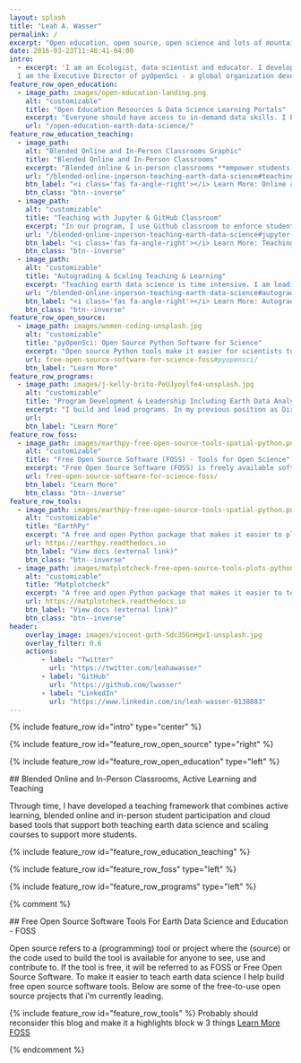 ```yaml
---
layout: splash
title: "Leah A. Wasser"
permalink: /
excerpt: "Open education, open source, open science and lots of mountains and running."
date: 2016-03-23T11:48:41-04:00
intro:
  - excerpt: 'I am an Ecologist, data scientist and educator. I develop and lead programs that make support open data science through community building, outreach and education.
  I am the Executive Director of pyOpenSci - a global organization devoted to building diverse and skilled community around open source software that supports open science.'
feature_row_open_education:
  - image_path: images/open-education-landing.png
    alt: "customizable"
    title: "Open Education Resources & Data Science Learning Portals"
    excerpt: "Everyone should have access to in-demand data skills. I build learning portals and publish and contribute to lessons and open education resources (OER) that allow anyone to learn environmental data science skills at their own pace and on their own time. Open education materials provides universal access to education to people who may not otherwise be able to access these skills."
    url: "/open-education-earth-data-science/"
feature_row_education_teaching:
  - image_path:
    alt: "Blended Online and In-Person Classrooms Graphic"
    title: "Blended Online and In-Person Classrooms"
    excerpt: "Blended online & in-person classrooms **empower students to chose the learning approach that best suits their needs**. All of our Earth Analytics courses give students the option to participant in class either asynchronously or synchronously online or in person. Materials are also published as open education resources."
    url: "/blended-online-inperson-teaching-earth-data-science#teaching-in-blended-online-and-in-person-classrooms"
    btn_label: "<i class='fas fa-angle-right'></i> Learn More: Online and In Person Learning"
    btn_class: "btn--inverse"
  - image_path:
    alt: "customizable"
    title: "Teaching with Jupyter & GitHub Classroom"
    excerpt: "In our program, I use Github classroom to enforce student skills associated with command line, `git`, sharing code and version control. JupyterHub running on Google Cloud is used to reduce the struggles associated with both setting up software and having sufficient computing resources on local student machines."
    url: "/blended-online-inperson-teaching-earth-data-science#jupyter-jupyterhub-and-open-reproducible-science"
    btn_label: "<i class='fas fa-angle-right'></i> Learn More: Teaching with GitHub & Jupyter"
    btn_class: "btn--inverse"
  - image_path:
    alt: "customizable"
    title: "Autograding & Scaling Teaching & Learning"
    excerpt: "Teaching earth data science is time intensive. I am leading development of workflows that reduce the time required to grade student assignments and also provide intermediate feedback to students. This effort involves contributing to existing community tools where possible in support of existing open source efforts."
    url: "/blended-online-inperson-teaching-earth-data-science#autograding"
    btn_label: "<i class='fas fa-angle-right'></i> Learn More: Autograding"
    btn_class: "btn--inverse"
feature_row_open_source:
  - image_path: images/women-coding-unsplash.jpg
    alt: "customizable"
    title: "pyOpenSci: Open Source Python Software for Science"
    excerpt: "Open source Python tools make it easier for scientists to get to their science. pyOpenSci is a community that supports peer reviewed, discoverable and well-documented software. We also support best practices of software development for scientists."
    url: free-open-source-software-for-science-foss#pyopensci/
    btn_label: "Learn More"
feature_row_programs:
  - image_path: images/j-kelly-brito-PeUJyoylfe4-unsplash.jpg
    alt: "customizable"
    title: "Program Development & Leadership Including Earth Data Analytics"
    excerpt: "I build and lead programs. In my previous position as Director of Earth Analytics Education, I built the earth data analytics program at the University of Colorado - Boulder. Before that I developed the NEON Data Skills program."
    url:
    btn_label: "Learn More"
feature_row_foss:
  - image_path: images/earthpy-free-open-source-tools-spatial-python.png
    alt: "customizable"
    title: "Free Open Source Software (FOSS) - Tools for Open Science"
    excerpt: "Free Open Source Software (FOSS) is freely available software where the code is publicly available for use and contributions. I lead development of and contribute to free tools to support teaching of earth data science skills in our Earth Analytics program."
    url: free-open-source-software-for-science-foss/
    btn_label: "Learn More"
    btn_class: "btn--inverse"
feature_row_tools:
  - image_path: images/earthpy-free-open-source-tools-spatial-python.png
    alt: "customizable"
    title: "EarthPy"
    excerpt: "A free and open Python package that makes it easier to plot, manipulate and use spatial data using open source tools like rasterio, geopandas, matplotlib and numpy."
    url: https://earthpy.readthedocs.io
    btn_label: "View docs (external link)"
    btn_class: "btn--inverse"
  - image_path: images/matplotcheck-free-open-source-tools-plots-python.png
    alt: "customizable"
    title: "Matplotcheck"
    excerpt: "A free and open Python package that makes it easier to test and validate matplotlib plots. This was built to support autograding student assignments but also is useful for writing unit tests for software."
    url: https://matplotcheck.readthedocs.io
    btn_label: "View docs (external link)"
    btn_class: "btn--inverse"
header:
    overlay_image: images/vincent-guth-Sdc35GnHgvI-unsplash.jpg
    overlay_filter: 0.6
    actions:
        - label: "Twitter"
          url: "https://twitter.com/leahawasser"
        - label: "GitHub"
          url: "https://github.com/lwasser"
        - label: "LinkedIn"
          url: "https://www.linkedin.com/in/leah-wasser-0138883"
---
```


{% include feature_row id="intro" type="center" %}

{% include feature_row id="feature_row_open_source" type="right" %}

{% include feature_row id="feature_row_open_education" type="left" %}

<div markdown="1" class="notice--primary">
## Blended Online and In-Person Classrooms, Active Learning and Teaching

Through time, I have developed a teaching framework that combines active
learning, blended online and in-person student participation and cloud based
tools that support both teaching earth data science and scaling courses to
support more students.

{% include feature_row id="feature_row_education_teaching" %}

</div>

{% include feature_row id="feature_row_foss" type="left" %}





{% include feature_row id="feature_row_programs" type="left" %}

{% comment %}
<div markdown="1" class="notice--primary">
## Free  Open Source Software Tools For Earth Data Science and Education - FOSS

Open source refers to a (programming) tool or project where the (source) or
the code used to build the tool is available for anyone to see, use and
contribute to. If the tool is free, it will be referred to as FOSS or Free Open
Source Software. To make it easier to teach earth data science I help build
free open source software tools. Below are some of the free-to-use open source
projects that i'm currently leading.

{% include feature_row id="feature_row_tools" %}
Probably should reconsider this blog and make it a highlights block w 3 things
[Learn More FOSS](/free-open-source-software-tools-for-science-foss/)
</div>
{% endcomment %}
